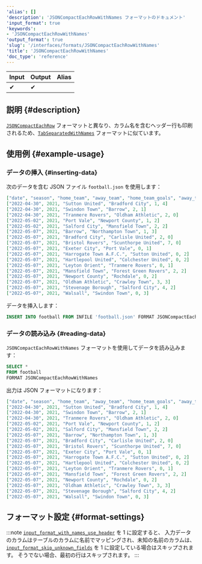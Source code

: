 ```yaml
---
'alias': []
'description': 'JSONCompactEachRowWithNames フォーマットのドキュメント'
'input_format': true
'keywords':
- 'JSONCompactEachRowWithNames'
'output_format': true
'slug': '/interfaces/formats/JSONCompactEachRowWithNames'
'title': 'JSONCompactEachRowWithNames'
'doc_type': 'reference'
---
```


| Input | Output | Alias |
|-------|--------|-------|
| ✔     | ✔      |       |

## 説明 {#description}

[`JSONCompactEachRow`](./JSONCompactEachRow.md) フォーマットと異なり、カラム名を含むヘッダー行も印刷されるため、[`TabSeparatedWithNames`](../TabSeparated/TabSeparatedWithNames.md) フォーマットに似ています。

## 使用例 {#example-usage}

### データの挿入 {#inserting-data}

次のデータを含む JSON ファイル `football.json` を使用します：

```json
["date", "season", "home_team", "away_team", "home_team_goals", "away_team_goals"]
["2022-04-30", 2021, "Sutton United", "Bradford City", 1, 4]
["2022-04-30", 2021, "Swindon Town", "Barrow", 2, 1]
["2022-04-30", 2021, "Tranmere Rovers", "Oldham Athletic", 2, 0]
["2022-05-02", 2021, "Port Vale", "Newport County", 1, 2]
["2022-05-02", 2021, "Salford City", "Mansfield Town", 2, 2]
["2022-05-07", 2021, "Barrow", "Northampton Town", 1, 3]
["2022-05-07", 2021, "Bradford City", "Carlisle United", 2, 0]
["2022-05-07", 2021, "Bristol Rovers", "Scunthorpe United", 7, 0]
["2022-05-07", 2021, "Exeter City", "Port Vale", 0, 1]
["2022-05-07", 2021, "Harrogate Town A.F.C.", "Sutton United", 0, 2]
["2022-05-07", 2021, "Hartlepool United", "Colchester United", 0, 2]
["2022-05-07", 2021, "Leyton Orient", "Tranmere Rovers", 0, 1]
["2022-05-07", 2021, "Mansfield Town", "Forest Green Rovers", 2, 2]
["2022-05-07", 2021, "Newport County", "Rochdale", 0, 2]
["2022-05-07", 2021, "Oldham Athletic", "Crawley Town", 3, 3]
["2022-05-07", 2021, "Stevenage Borough", "Salford City", 4, 2]
["2022-05-07", 2021, "Walsall", "Swindon Town", 0, 3]
```

データを挿入します：

```sql
INSERT INTO football FROM INFILE 'football.json' FORMAT JSONCompactEachRowWithNames;
```

### データの読み込み {#reading-data}

`JSONCompactEachRowWithNames` フォーマットを使用してデータを読み込みます：

```sql
SELECT *
FROM football
FORMAT JSONCompactEachRowWithNames
```

出力は JSON フォーマットになります：

```json
["date", "season", "home_team", "away_team", "home_team_goals", "away_team_goals"]
["2022-04-30", 2021, "Sutton United", "Bradford City", 1, 4]
["2022-04-30", 2021, "Swindon Town", "Barrow", 2, 1]
["2022-04-30", 2021, "Tranmere Rovers", "Oldham Athletic", 2, 0]
["2022-05-02", 2021, "Port Vale", "Newport County", 1, 2]
["2022-05-02", 2021, "Salford City", "Mansfield Town", 2, 2]
["2022-05-07", 2021, "Barrow", "Northampton Town", 1, 3]
["2022-05-07", 2021, "Bradford City", "Carlisle United", 2, 0]
["2022-05-07", 2021, "Bristol Rovers", "Scunthorpe United", 7, 0]
["2022-05-07", 2021, "Exeter City", "Port Vale", 0, 1]
["2022-05-07", 2021, "Harrogate Town A.F.C.", "Sutton United", 0, 2]
["2022-05-07", 2021, "Hartlepool United", "Colchester United", 0, 2]
["2022-05-07", 2021, "Leyton Orient", "Tranmere Rovers", 0, 1]
["2022-05-07", 2021, "Mansfield Town", "Forest Green Rovers", 2, 2]
["2022-05-07", 2021, "Newport County", "Rochdale", 0, 2]
["2022-05-07", 2021, "Oldham Athletic", "Crawley Town", 3, 3]
["2022-05-07", 2021, "Stevenage Borough", "Salford City", 4, 2]
["2022-05-07", 2021, "Walsall", "Swindon Town", 0, 3]
```

## フォーマット設定 {#format-settings}

:::note
[`input_format_with_names_use_header`](/operations/settings/settings-formats.md/#input_format_with_names_use_header) を 1 に設定すると、
入力データのカラムはテーブルのカラムに名前でマッピングされ、未知の名前のカラムは、[`input_format_skip_unknown_fields`](/operations/settings/settings-formats.md/#input_format_skip_unknown_fields) を 1 に設定している場合はスキップされます。
そうでない場合、最初の行はスキップされます。
:::
